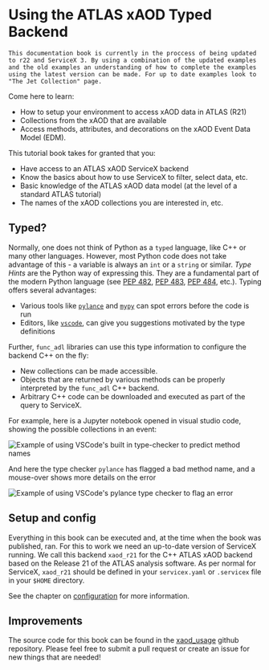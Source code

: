# Using the ATLAS xAOD Typed Backend

```{warning}
This documentation book is currently in the proccess of being updated to r22 and ServiceX 3. By using a combination of the updated examples and the old examples an understanding of how to complete the examples using the latest version can be made. For up to date examples look to "The Jet Collection" page.
```

Come here to learn:

- How to setup your environment to access xAOD data in ATLAS (R21)
- Collections from the xAOD that are available
- Access methods, attributes, and decorations on the xAOD Event Data Model (EDM).

This tutorial book takes for granted that you:

- Have access to an ATLAS xAOD ServiceX backend
- Know the basics about how to use ServiceX to filter, select data, etc.
- Basic knowledge of the ATLAS xAOD data model (at the level of a standard ATLAS tutorial)
- The names of the xAOD collections you are interested in, etc.

## Typed?

Normally, one does not think of Python as a `typed` language, like C++ or many other languages.
However, most Python code does not take advantage of this - a variable is always an `int` or a `string`
or similar. _Type Hints_ are the Python way of expressing this. They are a fundamental part of the modern
Python language (see [PEP 482](https://www.python.org/dev/peps/pep-0482/), [PEP 483](https://www.python.org/dev/peps/pep-0483/),
[PEP 484](https://www.python.org/dev/peps/pep-0484/), etc.). Typing offers several advantages:

- Various tools like [`pylance`](https://github.com/microsoft/pylance-release) and [`mypy`](http://mypy-lang.org/) can spot errors before the code is run
- Editors, like [`vscode`](https://code.visualstudio.com/), can give you suggestions motivated by the type definitions

Further, `func_adl` libraries can use this type information to configure the backend C++ on the fly:

- New collections can be made accessible.
- Objects that are returned by various methods can be properly interpreted by the `func_adl` C++ backend.
- Arbitrary C++ code can be downloaded and executed as part of the query to ServiceX.

For example, here is a Jupyter notebook opened in visual studio code, showing the possible collections in an event:

![Example of using VSCode's built in type-checker to predict method names](assets/vscode-intellisense.png)

And here the type checker `pylance` has flagged a bad method name, and a mouse-over shows more details on the error

![Example of using VSCode's pylance type checker to flag an error](assets/vscode-intellisense-error.png)

## Setup and config

Everything in this book can be executed and, at the time when the book was published, ran. For
this to work we need an up-to-date version of ServiceX running. We call this backend `xaod_r21` for
the C++ ATLAS xAOD backend based on the Release 21 of the ATLAS analysis software. As per normal for ServiceX, `xaod_r21` should
be defined in your `servicex.yaml` or `.servicex` file in your `$HOME` directory.

See the chapter on [configuration](ch-configuration) for more information.

## Improvements

The source code for this book can be found in the [xaod_usage](https://github.com/gordonwatts/xaod_usage) github repository. Please feel free to submit a pull request or create an issue for new things that are needed!